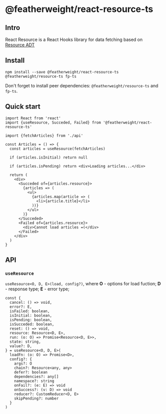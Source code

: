 # @featherweight/react-resource-ts

## Intro

React Resource is a React Hooks library for data fetching based on
[Resource ADT](https://github.com/dmytro-ulianov/resource-ts)

## Install

`npm install --save @featherweight/react-resource-ts @featherweight/resource-ts fp-ts`

Don't forget to install peer dependencies: `@featherweight/resource-ts` and `fp-ts`.

## Quick start

```tsx
import React from 'react'
import {useResource, Succeded, Failed} from '@featherweight/react-resource-ts'

import {fetchArticles} from './api'

const Articles = () => {
  const articles = useResource(fetchArticles)

  if (articles.isInitial) return null

  if (articles.isPending) return <div>Loading articles...</div>

  return (
    <div>
      <Succeded of={articles.resource}>
        {articles => (
          <ul>
            {articles.map(article => (
              <li>{article.title}</li>
            ))}
          </ul>
        )}
      </Succeded>
      <Failed of={articles.resource}>
        <div>Cannot load articles =(</div>
      </Failed>
    </div>
  )
}
```

## API

### `useResource`

`useResource<O, D, E>(load, config?)`, where
**O** - options for load fuction;
**D** - response type;
**E** - error type;

```tsx
const {
  cancel: () => void,
  error?: E,
  isFailed: boolean,
  isInitial: boolean,
  isPending: boolean,
  isSucceded: boolean,
  reset: () => void,
  resource: Resource<D, E>,
  run: (o: O) => Promise<Resource<D, E>>,
  state: string,
  value?: D,
} = useResource<O, D, E>(
  loadFn: (o: O) => Promise<D>,
  config?: {
    args?: O
    chain?: Resource<any, any>
    defer?: boolean
    dependencies?: any[]
    namespace?: string
    onFail?: (e: E) => void
    onSuccess?: (v: D) => void
    reducer?: CustomReducer<D, E>
    skipPending?: number
  }
)
```
